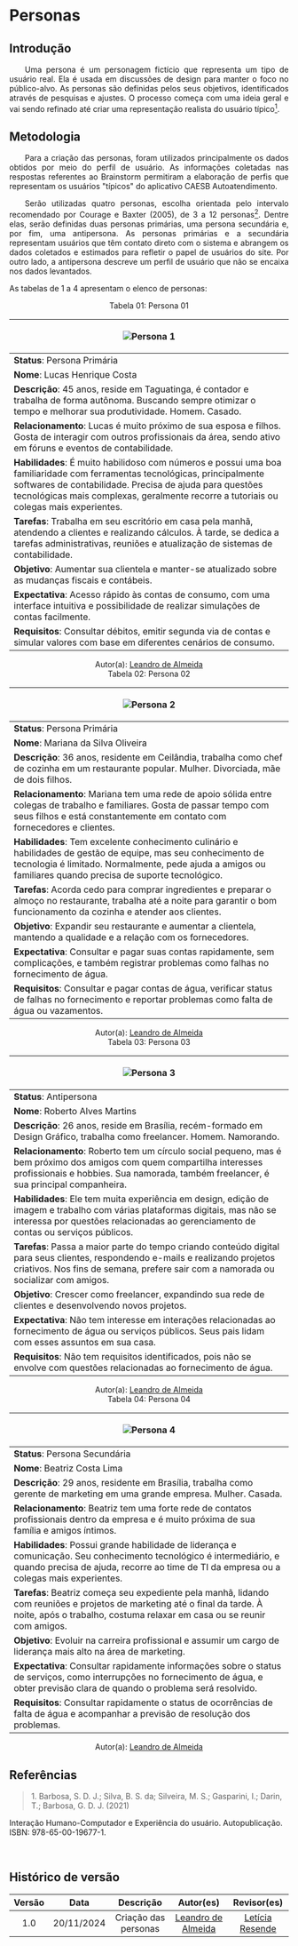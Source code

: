 # Personas

## Introdução
<p align="justify">&emsp;&emsp;Uma persona é um personagem fictício que representa um tipo de usuário real. Ela é usada em discussões de design para manter o foco no público-alvo. As personas são definidas pelos seus objetivos, identificados através de pesquisas e ajustes. O processo começa com uma ideia geral e vai sendo refinado até criar uma representação realista do usuário típico<a href="#1"><sup>1</sup></a>.</p>

## Metodologia

<p align="justify">&emsp;&emsp;Para a criação das personas, foram utilizados principalmente os dados obtidos por meio do perfil de usuário. As informações coletadas nas respostas referentes ao Brainstorm permitiram a elaboração de perfis que representam os usuários "típicos" do aplicativo CAESB Autoatendimento.</p>

<p align="justify">&emsp;&emsp;Serão utilizadas quatro personas, escolha orientada pelo intervalo recomendado por Courage e Baxter (2005), de 3 a 12 personas<a href="#1"><sup>2</sup></a>. Dentre elas, serão definidas duas personas primárias, uma persona secundária e, por fim, uma antipersona. As personas primárias e a secundária representam usuários que têm contato direto com o sistema e abrangem os dados coletados e estimados para refletir o papel de usuários do site. Por outro lado, a antipersona descreve um perfil de usuário que não se encaixa nos dados levantados.</p>

As tabelas de 1 a 4 apresentam o elenco de personas:

<center>Tabela 01: Persona 01</center>

|</p><figure markdown>![Persona 1](../assets/lucas.jpeg)                           |
| -------------------------------------------------------------------------------------------------------------------------------------------------------------------------------------------------------------------------------------------------------------------------------------------------------------------------------------------------------------------------------------------------------------------- |
| **Status**: Persona Primária |
| **Nome**: Lucas Henrique Costa |   
| **Descrição**: 45 anos, reside em Taguatinga, é contador e trabalha de forma autônoma. Buscando sempre otimizar o tempo e melhorar sua produtividade. Homem. Casado.|                 
| **Relacionamento**: Lucas é muito próximo de sua esposa e filhos. Gosta de interagir com outros profissionais da área, sendo ativo em fóruns e eventos de contabilidade.|
| **Habilidades**: É muito habilidoso com números e possui uma boa familiaridade com ferramentas tecnológicas, principalmente softwares de contabilidade. Precisa de ajuda para questões tecnológicas mais complexas, geralmente recorre a tutoriais ou colegas mais experientes.|
| **Tarefas**: Trabalha em seu escritório em casa pela manhã, atendendo a clientes e realizando cálculos. À tarde, se dedica a tarefas administrativas, reuniões e atualização de sistemas de contabilidade.|
| **Objetivo**: Aumentar sua clientela e manter-se atualizado sobre as mudanças fiscais e contábeis.|
| **Expectativa**: Acesso rápido às contas de consumo, com uma interface intuitiva e possibilidade de realizar simulações de contas facilmente.|
| **Requisitos**: Consultar débitos, emitir segunda via de contas e simular valores com base em diferentes cenários de consumo.|

<center>
 Autor(a): <a href="https://github.com/leomitx10" target = "_blank">Leandro de Almeida</a>
</center>

<center>Tabela 02: Persona 02</center>

|</p><figure markdown>![Persona 2](../assets/mariana.jpeg)                           |
| -------------------------------------------------------------------------------------------------------------------------------------------------------------------------------------------------------------------------------------------------------------------------------------------------------------------------------------------------------------------------------------------------------------------- |
| **Status**: Persona Primária |
| **Nome**: Mariana da Silva Oliveira |
| **Descrição**: 36 anos, residente em Ceilândia, trabalha como chef de cozinha em um restaurante popular. Mulher. Divorciada, mãe de dois filhos. |
| **Relacionamento**: Mariana tem uma rede de apoio sólida entre colegas de trabalho e familiares. Gosta de passar tempo com seus filhos e está constantemente em contato com fornecedores e clientes. |
| **Habilidades**: Tem excelente conhecimento culinário e habilidades de gestão de equipe, mas seu conhecimento de tecnologia é limitado. Normalmente, pede ajuda a amigos ou familiares quando precisa de suporte tecnológico. |
| **Tarefas**: Acorda cedo para comprar ingredientes e preparar o almoço no restaurante, trabalha até a noite para garantir o bom funcionamento da cozinha e atender aos clientes. |
| **Objetivo**: Expandir seu restaurante e aumentar a clientela, mantendo a qualidade e a relação com os fornecedores. |
| **Expectativa**: Consultar e pagar suas contas rapidamente, sem complicações, e também registrar problemas como falhas no fornecimento de água. |
| **Requisitos**: Consultar e pagar contas de água, verificar status de falhas no fornecimento e reportar problemas como falta de água ou vazamentos. |

<center>
 Autor(a): <a href="https://github.com/leomitx10" target = "_blank">Leandro de Almeida</a>
</center>

<center>Tabela 03: Persona 03</center>

|</p><figure markdown>![Persona 3](../assets/roberto.jpeg)                           |
| -------------------------------------------------------------------------------------------------------------------------------------------------------------------------------------------------------------------------------------------------------------------------------------------------------------------------------------------------------------------------------------------------------------------- |
| **Status**: Antipersona |
| **Nome**: Roberto Alves Martins |
| **Descrição**: 26 anos, reside em Brasília, recém-formado em Design Gráfico, trabalha como freelancer. Homem. Namorando. |
| **Relacionamento**: Roberto tem um círculo social pequeno, mas é bem próximo dos amigos com quem compartilha interesses profissionais e hobbies. Sua namorada, também freelancer, é sua principal companheira. |
| **Habilidades**: Ele tem muita experiência em design, edição de imagem e trabalho com várias plataformas digitais, mas não se interessa por questões relacionadas ao gerenciamento de contas ou serviços públicos. |
| **Tarefas**: Passa a maior parte do tempo criando conteúdo digital para seus clientes, respondendo e-mails e realizando projetos criativos. Nos fins de semana, prefere sair com a namorada ou socializar com amigos. |
| **Objetivo**: Crescer como freelancer, expandindo sua rede de clientes e desenvolvendo novos projetos. |
| **Expectativa**: Não tem interesse em interações relacionadas ao fornecimento de água ou serviços públicos. Seus pais lidam com esses assuntos em sua casa. |
| **Requisitos**: Não tem requisitos identificados, pois não se envolve com questões relacionadas ao fornecimento de água. |

<center>
 Autor(a): <a href="https://github.com/leomitx10" target = "_blank">Leandro de Almeida</a>
</center>

<center>Tabela 04: Persona 04</center>

|</p><figure markdown>![Persona 4](../assets/beatriz.jpeg)                           |
| -------------------------------------------------------------------------------------------------------------------------------------------------------------------------------------------------------------------------------------------------------------------------------------------------------------------------------------------------------------------------------------------------------------------- |
| **Status**: Persona Secundária |
| **Nome**: Beatriz Costa Lima |
| **Descrição**: 29 anos, residente em Brasília, trabalha como gerente de marketing em uma grande empresa. Mulher. Casada. |
| **Relacionamento**: Beatriz tem uma forte rede de contatos profissionais dentro da empresa e é muito próxima de sua família e amigos íntimos. |
| **Habilidades**: Possui grande habilidade de liderança e comunicação. Seu conhecimento tecnológico é intermediário, e quando precisa de ajuda, recorre ao time de TI da empresa ou a colegas mais experientes. |
| **Tarefas**: Beatriz começa seu expediente pela manhã, lidando com reuniões e projetos de marketing até o final da tarde. À noite, após o trabalho, costuma relaxar em casa ou se reunir com amigos. |
| **Objetivo**: Evoluir na carreira profissional e assumir um cargo de liderança mais alto na área de marketing. |
| **Expectativa**: Consultar rapidamente informações sobre o status de serviços, como interrupções no fornecimento de água, e obter previsão clara de quando o problema será resolvido. |
| **Requisitos**: Consultar rapidamente o status de ocorrências de falta de água e acompanhar a previsão de resolução dos problemas. |

<center>
 Autor(a): <a href="https://github.com/leomitx10" target = "_blank">Leandro de Almeida</a>
</center>

## Referências

> <p id="1">1. Barbosa, S. D. J.; Silva, B. S. da; Silveira, M. S.; Gasparini, I.; Darin, T.; Barbosa, G. D. J. (2021)
Interação Humano-Computador e Experiência do usuário. Autopublicação. ISBN: 978-65-00-19677-1.</p>

<br>

## Histórico de versão

<center>

| Versão |    Data    |      Descrição       |       Autor(es)       |     Revisor(es)     |
| :-----: | :--------: | :------------------: | :-------------------: | :-----------------: |
|  1.0   | 20/11/2024 | Criação das personas | [Leandro de Almeida](https://github.com/leomitx10)| [Letícia Resende](https://github.com/LeticiaResende23) |

</center>



